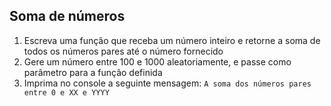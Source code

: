 ## Soma de números

1. Escreva uma função que receba um número inteiro e retorne a soma de todos os números pares até o número fornecido
2. Gere um número entre 100 e 1000 aleatoriamente, e passe como parâmetro para a função definida
3. Imprima no console a seguinte mensagem:
   ```A soma dos números pares entre 0 e XX e YYYY ```